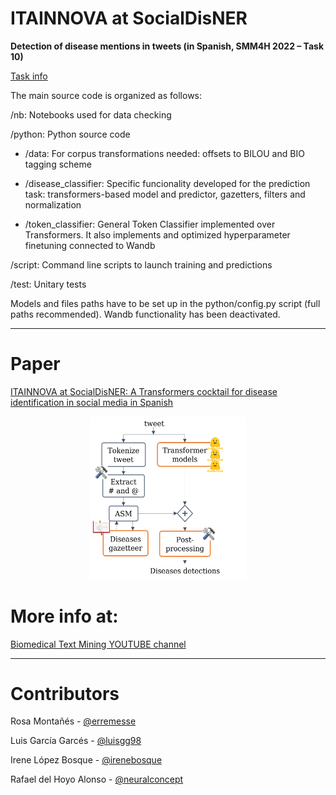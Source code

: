 # ITAINNOVA at SocialDisNER
**Detection of disease mentions in tweets  (in Spanish, SMM4H 2022 – Task 10)**

[Task info](https://temu.bsc.es/socialdisner/)

The main source code is organized as follows:

/nb:
Notebooks used for data checking

/python:
Python source code
   - /data:
For corpus transformations needed: offsets to BILOU and BIO tagging scheme

   - /disease_classifier:
Specific funcionality developed for the prediction task: transformers-based model and predictor, gazetters,  filters and normalization

   - /token_classifier:
General Token Classifier implemented over Transformers. It also implements and optimized hyperparameter finetuning connected to Wandb

/script:
Command line scripts to launch training and predictions

/test:
Unitary tests


Models and files paths have to be set up in the python/config.py script (full paths recommended).
Wandb functionality has been deactivated.

----------
# Paper
[ITAINNOVA at SocialDisNER: A Transformers cocktail for disease identification in social media in Spanish](https://aclanthology.org/2022.smm4h-1.21/)

<p align="center">
 <img src="images/system_diagram_vertical.png" alt="System architecture" width="250"/>
</p>

# More info at: 
[Biomedical Text Mining YOUTUBE channel](https://youtu.be/Z1BJCHkhSBo)


----------
# Contributors
Rosa Montañés - [@erremesse](https://github.com/erremesse)

Luis García Garcés - [@luisgg98](https://github.com/luisgg98)

Irene López Bosque - [@irenebosque](https://github.com/irenebosque)

Rafael del Hoyo Alonso - [@neuralconcept](https://github.com/neuralconcept) 